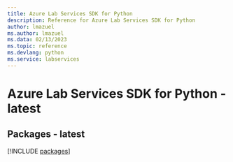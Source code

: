 ```yaml
---
title: Azure Lab Services SDK for Python
description: Reference for Azure Lab Services SDK for Python
author: lmazuel
ms.author: lmazuel
ms.data: 02/13/2023
ms.topic: reference
ms.devlang: python
ms.service: labservices
---
```

# Azure Lab Services SDK for Python - latest
## Packages - latest
[!INCLUDE [packages](lab-services-index.md)]